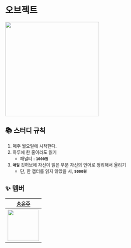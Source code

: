 # 오브젝트

<img src="https://image.yes24.com/goods/74219491/XL" width="300">

## 📚 스터디 규칙

1. 매주 월요일에 시작한다.
2. 하루에 한 줄이라도 읽기
    - 패널티 : **`1000원`**
3. **`매일`** 깃허브에 자신이 읽은 부분 자신의 언어로 정리해서 올리기
    - 단, 한 챕터를 읽지 않았을 시, **`5000원`**

## ✨ 멤버

| <a href="https://github.com/song-eunju">송은주  |
| --- | 
| <img src="https://github.com/Song-EunJu.png" width="100"> |
